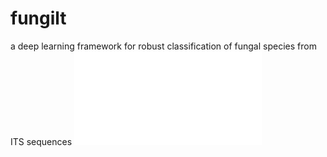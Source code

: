 # fungilt
a deep learning framework for robust classification of fungal species from ITS sequences
![摘要](./images/fig0.pdf)
